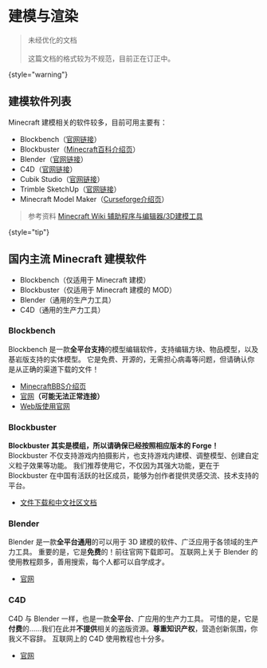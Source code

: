 # 建模与渲染

>未经优化的文档<br></br>
>这篇文档的格式较为不规范，目前正在订正中。
>
{style="warning"}

## 建模软件列表

Minecraft 建模相关的软件较多，目前可用主要有：

- Blockbench（[官网链接](https://www.blockbench.net/)）
- Blockbuster（[Minecraft百科介绍页](https://www.mcmod.cn/class/2344.html)）
- Blender（[官网链接](https://www.blender.org/)）
- C4D（[官网链接](https://www.maxon.net/zh/cinema-4d)）
- Cubik Studio（[官网链接](https://cubik.studio/)）
- Trimble SketchUp（[官网链接](https://www.sketchup.com/zh-CN/plans-and-pricing/sketchup-free)）
- Minecraft Model Maker（[Curseforge介绍页](https://www.curseforge.com/minecraft/mc-mods/model-creator-app?__cf_chl_captcha_tk__=bK64ZVC_xGHiWLhEVD0mOymH35BIUiELfJzSQTFbpks-1640959193-0-gaNycGzNDiU)）

> 参考资料
> [Minecraft Wiki 辅助程序与编辑器/3D建模工具](https://minecraft.fandom.com/zh/wiki/%E8%BE%85%E5%8A%A9%E7%A8%8B%E5%BA%8F%E4%B8%8E%E7%BC%96%E8%BE%91%E5%99%A8/3D%E5%BB%BA%E6%A8%A1%E5%B7%A5%E5%85%B7)
> 
{style="tip"}

## 国内主流 Minecraft 建模软件

- Blockbench（仅适用于 Minecraft 建模）
- Blockbuster（仅适用于 Minecraft 建模的 MOD）
- Blender（通用的生产力工具）
- C4D（通用的生产力工具）

### Blockbench

Blockbench 是一款**全平台支持**的模型编辑软件，支持编辑方块、物品模型，以及基岩版支持的实体模型。
它是免费、开源的，无需担心病毒等问题，但请确认你是从正确的渠道下载的文件！

- [MinecraftBBS介绍页](https://www.mcbbs.net/thread-809404-1-1.html)
- [官网](https://www.blockbench.net/)**（可能无法正常连接）**
- [Web版使用官网](https://web.blockbench.net/)

### Blockbuster

**Blockbuster 其实是模组，所以请确保已经按照相应版本的 Forge！**
Blockbuster 不仅支持游戏内拍摄影片，也支持游戏内建模、调整模型、创建自定义粒子效果等功能。
我们推荐使用它，不仅因为其强大功能，更在于 Blockbuster 在中国有活跃的社区成员，能够为创作者提供灵感交流、技术支持的平台。

- [文件下载和中文社区文档](https://www.yuque.com/mhmzh/faq)

### Blender

Blender 是一款**全平台通用**的可以用于 3D 建模的软件、广泛应用于各领域的生产力工具。
重要的是，它是**免费**的！前往官网下载即可。
互联网上关于 Blender 的使用教程颇多，善用搜索，每个人都可以自学成才。

- [官网](https://www.blender.org/)

### C4D

C4D 与 Blender 一样，也是一款**全平台**、广应用的生产力工具。
可惜的是，它是**付费**的……我们在此并**不提供**相关的盗版资源。**尊重知识产权**，营造创新氛围，你我义不容辞。
互联网上的 C4D 使用教程也十分多。

- [官网](https://www.maxon.net/zh/cinema-4d)
